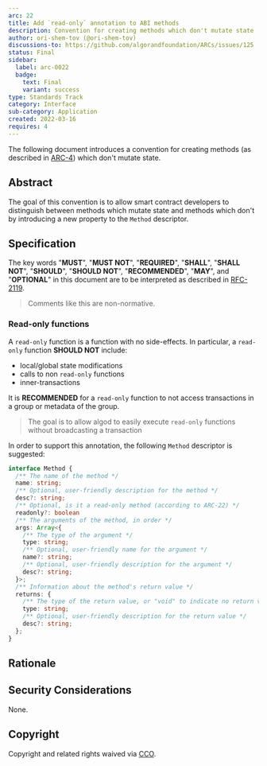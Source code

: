 ```yaml
---
arc: 22
title: Add `read-only` annotation to ABI methods
description: Convention for creating methods which don't mutate state
author: ori-shem-tov (@ori-shem-tov)
discussions-to: https://github.com/algorandfoundation/ARCs/issues/125
status: Final
sidebar:
  label: arc-0022
  badge:
    text: Final
    variant: success
type: Standards Track
category: Interface
sub-category: Application
created: 2022-03-16
requires: 4
---
```

The following document introduces a convention for creating methods (as described in [ARC-4](/arc-standards/arc-0004)) which don't mutate state.
## Abstract

The goal of this convention is to allow smart contract developers to distinguish between methods which mutate state and methods which don't by introducing a new property to the `Method` descriptor.

## Specification

The key words "**MUST**", "**MUST NOT**", "**REQUIRED**", "**SHALL**", "**SHALL NOT**", "**SHOULD**", "**SHOULD NOT**", "**RECOMMENDED**", "**MAY**", and "**OPTIONAL**" in this document are to be interpreted as described in <a href="https://www.ietf.org/rfc/rfc2119.txt">RFC-2119</a>.

> Comments like this are non-normative.

### Read-only functions

A `read-only` function is a function with no side-effects. In particular, a `read-only` function **SHOULD NOT** include:
- local/global state modifications
- calls to non `read-only` functions
- inner-transactions

It is **RECOMMENDED** for a `read-only` function to not access transactions in a group or metadata of the group.

> The goal is to allow algod to easily execute `read-only` functions without broadcasting a transaction

In order to support this annotation, the following `Method` descriptor is suggested:
```typescript
interface Method {
  /** The name of the method */
  name: string;
  /** Optional, user-friendly description for the method */
  desc?: string;
  /** Optional, is it a read-only method (according to ARC-22) */
  readonly?: boolean
  /** The arguments of the method, in order */
  args: Array<{
    /** The type of the argument */
    type: string;
    /** Optional, user-friendly name for the argument */
    name?: string;
    /** Optional, user-friendly description for the argument */
    desc?: string;
  }>;
  /** Information about the method's return value */
  returns: {
    /** The type of the return value, or "void" to indicate no return value. */
    type: string;
    /** Optional, user-friendly description for the return value */
    desc?: string;
  };
}
```
## Rationale

## Security Considerations

None.

## Copyright

Copyright and related rights waived via <a href="https://creativecommons.org/publicdomain/zero/1.0/">CCO</a>.
